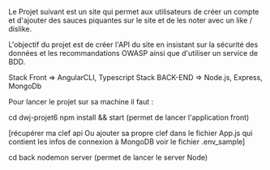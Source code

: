 Le Projet suivant est un site qui permet aux utilisateurs de créer un compte et d'ajouter des sauces piquantes sur le site et de les noter avec un like / dislike.

L'objectif du projet est de créer l'API du site en insistant sur la sécurité des données et les recommandations OWASP ainsi que d'utiliser un service de BDD.


Stack Front => AngularCLI, Typescript
Stack BACK-END => Node.js, Express, MongoDb 



Pour lancer le projet sur sa machine il faut  :

cd dwj-projet6 
npm install && start (permet de lancer l'application front)


[récupérer ma clef api  Ou ajouter sa propre clef dans le fichier App.js qui contient les infos de connexion à MongoDB voir le fichier .env_sample]

cd back 
nodemon server (permet de lancer le server Node)


